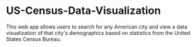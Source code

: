 # US-Census-Data-Visualization
This web app allows users to search for any American city and view a data visualization of that city's demographics based on statistics from the United States Census Bureau.
